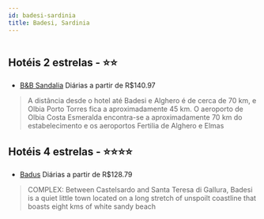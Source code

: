 ```yaml
---
id: badesi-sardinia
title: Badesi, Sardinia
---
```


<center><img src="http://photos.hotelbeds.com/giata/13/134946/134946a_hb_a_001.jpg" alt="" /></center>


## Hotéis 2 estrelas - ⭐️⭐️

-    [B&B Sandalia](https://www.hurb.com/hoteis/badesi/b-b-sandalia-JNP-JP041014?cmp=18055) Diárias a partir de R$140.97
   > A distância desde o hotel até Badesi e Alghero é de cerca de 70 km, e Olbia Porto Torres fica a aproximadamente 45 km. O aeroporto de Olbia Costa Esmeralda encontra-se a aproximadamente 70 km do estabelecimento e os aeroportos Fertilia de Alghero e Elmas 

## Hotéis 4 estrelas - ⭐️⭐️⭐️⭐️

-    [Badus](https://www.hurb.com/hoteis/badesi/badus-JNP-JP151792?cmp=18055) Diárias a partir de R$128.79
   > COMPLEX: Between Castelsardo and Santa Teresa di Gallura, Badesi is a quiet little town located on a long stretch of unspoilt coastline that boasts eight kms of white sandy beach
